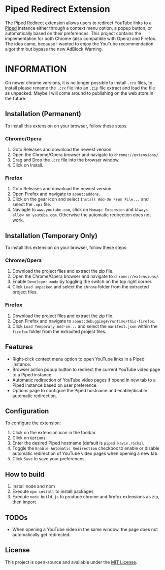 # Piped Redirect Extension

The Piped Redirect extension allows users to redirect YouTube links to a [Piped](https://github.com/TeamPiped/Piped) instance either through a context menu option, a popup button, or automatically based on their preferences. This project contains the implementation for both Chrome (also compatible with Opera) and Firefox.
The idea came, because I wanted to enjoy the YouTube recommendation algorithm but bypass the new AdBlock Warning.

# INFORMATION

On newer chrome versions, it is no longer possible to install `.crx` files, to install please rename the `.crx` file into an `.zip` file extract and load the file as unpacked.
Maybe I will come around to publishing on the web store in the future.

## Installation (Permanent)

To install this extension on your browser, follow these steps:

### Chrome/Opera

1. Goto Releases and download the newest version.
2. Open the Chrome/Opera browser and navigate to `chrome://extensions/`.
3. Drag and Drop the `.crx` file into the browser window.
4. Click on Install.


### Firefox

1. Goto Releases and download the newest version.
2. Open Firefox and navigate to `about:addons`.
3. Click on the gear icon and select `Install Add-On From File...` and select the `.xpi` file.
4. Naviagte to `www.youtube.com`, click on `Manage Extension` and `Always allow on youtube.com`. Otherwise the automatic redirection does not work.

## Installation (Temporary Only)

To install this extension on your browser, follow these steps:

### Chrome/Opera

1. Download the project files and extract the zip file.
2. Open the Chrome/Opera browser and navigate to `chrome://extensions/`.
3. Enable `Developer mode` by toggling the switch on the top right corner.
4. Click `Load unpacked` and select the `chrome` folder from the extracted project files.

### Firefox

1. Download the project files and extract the zip file.
2. Open Firefox and navigate to `about:debugging#/runtime/this-firefox`.
3. Click `Load Temporary Add-on...` and select the `manifest.json` within the `firefox` folder from the extracted project files.

## Features

- Right-click context menu option to open YouTube links in a Piped instance.
- Browser action popup button to redirect the current YouTube video page to a Piped instance.
- Automatic redirection of YouTube video pages if opend in new tab to a Piped instance based on user preference.
- Options page to configure the Piped hostname and enable/disable automatic redirection.

## Configuration

To configure the extension:

1. Click on the extension icon in the toolbar.
2. Click on `Options`.
3. Enter the desired Piped hostname (default is `piped.kavin.rocks`).
4. Toggle the `Enable Automatic Redirection` checkbox to enable or disable automatic redirection of YouTube video pages when opening a new tab.
5. Click `Save` to save your preferences.

## How to build

1. Install node and npm
2. Execute `npm install` to install packages
3. Execute `node build.js` to produce chrome and firefox extensions as zip, then import

## TODOs

- When opening a YouTube video in the same window, the page does not automatically get redirected.

## License

This project is open-source and available under the [MIT License](LICENSE).
